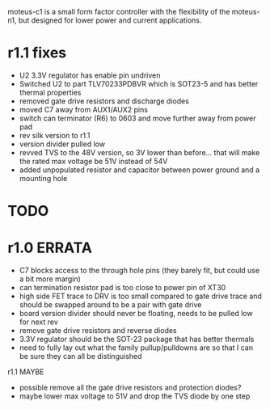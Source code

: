 moteus-c1 is a small form factor controller with the flexibility of
the moteus-n1, but designed for lower power and current applications.

# r1.1 fixes #

 * U2 3.3V regulator has enable pin undriven
 * Switched U2 to part TLV70233PDBVR which is SOT23-5 and has better
   thermal properties
 * removed gate drive resistors and discharge diodes
 * moved C7 away from AUX1/AUX2 pins
 * switch can terminator (R6) to 0603 and move further away from power
   pad
 * rev silk version to r1.1
 * version divider pulled low
 * revved TVS to the 48V version, so 3V lower than before... that will
   make the rated max voltage be 51V instead of 54V
 * added unpopulated resistor and capacitor between power ground and a
   mounting hole

# TODO #

# r1.0 ERRATA #
 * C7 blocks access to the through hole pins (they barely fit, but
   could use a bit more margin)
 * can termination resistor pad is too close to power pin of XT30
 * high side FET trace to DRV is too small compared to gate drive
   trace and should be swapped around to be a pair with gate drive
 * board version divider should never be floating, needs to be
   pulled low for next rev
 * remove gate drive resistors and reverse diodes
 * 3.3V regulator should be the SOT-23 package that has better
   thermals
 * need to fully lay out what the family pullup/pulldowns are so
   that I can be sure they can all be distinguished


r1.1 MAYBE
 * possible remove all the gate drive resistors and protection diodes?
 * maybe lower max voltage to 51V and drop the TVS diode by one step
